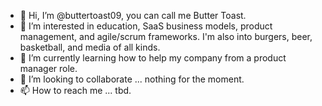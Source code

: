 - 👋 Hi, I’m @buttertoast09, you can call me Butter Toast.
- 👀 I’m interested in education, SaaS business models, product management, and agile/scrum frameworks. I'm also into burgers, beer, basketball, and media of all kinds.
- 🌱 I’m currently learning how to help my company from a product manager role.
- 💞️ I’m looking to collaborate ... nothing for the moment.
- 📫 How to reach me ... tbd.

<!---
buttertoast09/buttertoast09 is a ✨ special ✨ repository because its `README.md` (this file) appears on your GitHub profile.
You can click the Preview link to take a look at your changes.
--->

